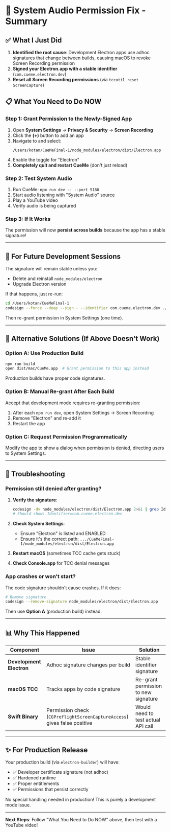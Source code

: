 # 🔧 System Audio Permission Fix - Summary

## ✅ What I Just Did

1. **Identified the root cause**: Development Electron apps use adhoc signatures that change between builds, causing macOS to revoke Screen Recording permission
2. **Signed your Electron.app with a stable identifier** (`com.cueme.electron.dev`)
3. **Reset all Screen Recording permissions** (via `tccutil reset ScreenCapture`)

## 📋 What You Need to Do NOW

### Step 1: Grant Permission to the Newly-Signed App

1. Open **System Settings** → **Privacy & Security** → **Screen Recording**
2. Click the **(+)** button to add an app
3. Navigate to and select:
   ```
   /Users/kotan/CueMeFinal-1/node_modules/electron/dist/Electron.app
   ```
4. Enable the toggle for "Electron"
5. **Completely quit and restart CueMe** (don't just reload)

### Step 2: Test System Audio

1. Run CueMe: `npm run dev -- --port 5180`
2. Start audio listening with "System Audio" source
3. Play a YouTube video
4. Verify audio is being captured

### Step 3: If It Works

The permission will now **persist across builds** because the app has a stable signature!

---

## 🔁 For Future Development Sessions

The signature will remain stable unless you:
- Delete and reinstall `node_modules/electron`
- Upgrade Electron version

If that happens, just re-run:
```bash
cd /Users/kotan/CueMeFinal-1
codesign --force --deep --sign - --identifier com.cueme.electron.dev ./node_modules/electron/dist/Electron.app
```

Then re-grant permission in System Settings (one time).

---

## 🎯 Alternative Solutions (If Above Doesn't Work)

### Option A: Use Production Build
```bash
npm run build
open dist/mac/CueMe.app  # Grant permission to this app instead
```

Production builds have proper code signatures.

### Option B: Manual Re-grant After Each Build

Accept that development mode requires re-granting permission:
1. After each `npm run dev`, open System Settings → Screen Recording
2. Remove "Electron" and re-add it
3. Restart the app

### Option C: Request Permission Programmatically

Modify the app to show a dialog when permission is denied, directing users to System Settings.

---

## 🐛 Troubleshooting

### Permission still denied after granting?

1. **Verify the signature**:
   ```bash
   codesign -dv node_modules/electron/dist/Electron.app 2>&1 | grep Identifier
   # Should show: Identifier=com.cueme.electron.dev
   ```

2. **Check System Settings**:
   - Ensure "Electron" is listed and ENABLED
   - Ensure it's the correct path: `.../CueMeFinal-1/node_modules/electron/dist/Electron.app`

3. **Restart macOS** (sometimes TCC cache gets stuck)

4. **Check Console.app** for TCC denial messages

### App crashes or won't start?

The code signature shouldn't cause crashes. If it does:
```bash
# Remove signature
codesign --remove-signature node_modules/electron/dist/Electron.app
```

Then use **Option A** (production build) instead.

---

## 📊 Why This Happened

| Component | Issue | Solution |
|-----------|-------|----------|
| **Development Electron** | Adhoc signature changes per build | Stable identifier signature |
| **macOS TCC** | Tracks apps by code signature | Re-grant permission to new signature |
| **Swift Binary** | Permission check (`CGPreflightScreenCaptureAccess`) gives false positive | Would need to test actual API call |

---

## ✨ For Production Release

Your production build (via `electron-builder`) will have:
- ✅ Developer certificate signature (not adhoc)
- ✅ Hardened runtime
- ✅ Proper entitlements
- ✅ Permissions that persist correctly

No special handling needed in production! This is purely a development mode issue.

---

**Next Steps**: Follow "What You Need to Do NOW" above, then test with a YouTube video!
